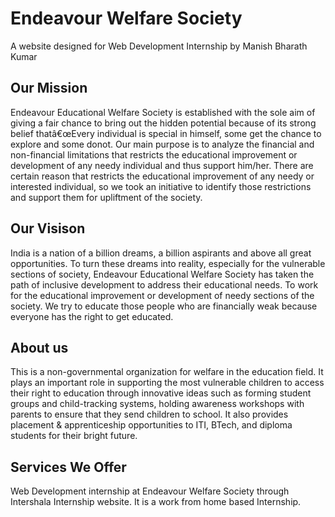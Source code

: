 




# Endeavour Welfare Society

A website designed for Web Development Internship by Manish Bharath Kumar




## Our Mission
   Endeavour Educational Welfare Society is established with the sole aim of giving a fair chance to bring out the hidden potential because of its strong belief thatâ€œEvery individual is special in himself, some get the chance to explore and some donot. Our main purpose is to analyze the financial and non-financial limitations that restricts the educational improvement or development of any needy individual and thus support him/her. There are certain reason that restricts the educational improvement of any needy or interested individual, so we took an initiative to identify those restrictions and support them for upliftment of the society.

## Our Visison 
  India is a nation of a billion dreams, a billion aspirants and above all great opportunities. To turn these dreams into reality, especially for the vulnerable sections of society, Endeavour Educational Welfare Society has taken the path of inclusive development to address their educational needs. To work for the educational improvement or development of needy sections of the society. We try to educate those people who are financially weak because everyone has the right to get educated.


## About us
 This is a non-governmental organization for welfare in the education field. It plays an important role in supporting the most vulnerable children to access their right to education through innovative ideas such as forming student groups and child-tracking systems, holding awareness workshops with parents to ensure that they send children to school. It also provides placement & apprenticeship opportunities to ITI, BTech, and diploma students for their bright future.

## Services We Offer
Web Development internship at Endeavour Welfare Society through Intershala Internship website. It is a work from home based Internship.


